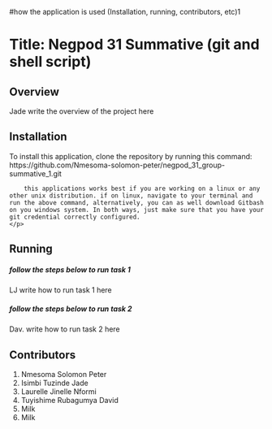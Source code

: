 #how the application is used (Installation, running, contributors, etc)1
<h1> Title: Negpod 31 Summative (git and shell script) </h1>

<h2> Overview </h2>
<P> Jade write the overview of the project here </p>
  
<h2> Installation</h2>
    <p>To install this application, clone the repository by running this command: https://github.com/Nmesoma-solomon-peter/negpod_31_group-summative_1.git

        this applications works best if you are working on a linux or any other unix distribution. if on linux, navigate to your terminal and run the above command, alternatively, you can as well download Gitbash on you windows system. In both ways, just make sure that you have your git credential correctly configured.
    </p>


<h2> Running </h2>
    <h5> follow the steps below to run task 1 </h5>
        <p> LJ write how to run task 1 here </p>
    <h5> follow the steps below to run task 2 </h5>
        <p> Dav. write how to run task 2 here </p>




<h2> Contributors </h2>
    <ol>
        <li>Nmesoma Solomon Peter</li>
        <li>Isimbi Tuzinde Jade</li>
        <li>Laurelle Jinelle Nformi</li>
        <li>Tuyishime Rubagumya David</li>
        <li>Milk</li>
        <li>Milk</li>
    </ol>
